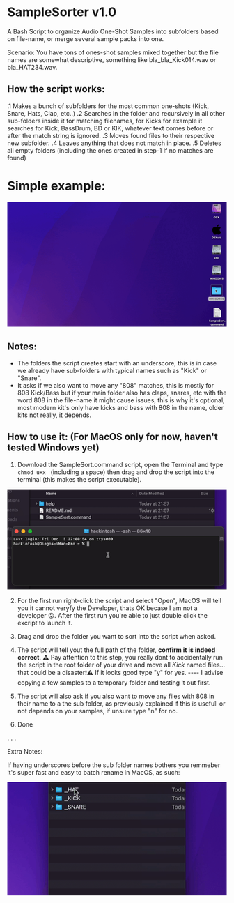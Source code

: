 # SampleSorter v1.0

A Bash Script to organize Audio One-Shot Samples into subfolders based on file-name, or merge several sample packs into one.

Scenario: 
You have tons of ones-shot samples mixed together but the file names are somewhat descriptive, something like bla_bla_Kick014.wav or bla_HAT234.wav.

## How the script works:
.1 Makes a bunch of subfolders for the most common one-shots (Kick, Snare, Hats, Clap, etc..)
.2 Searches in the folder and recursively in all other sub-folders inside it for matching filenames, for Kicks for example it searches for Kick, BassDrum, BD or KIK, whatever text comes before or after the match string is ignored.
.3 Moves found files to their respective new subfolder.
.4 Leaves anything that does not match in place.
.5 Deletes all empty folders (including the ones created in step-1 if no matches are found)

# Simple example:
![This is an image](/help/SampleSort_example.gif)



## Notes:
- The folders the script creates start with an underscore, this is in case we already have sub-folders with typical names such as "Kick" or "Snare".
- It asks if we also want to move any "808" matches, this is mostly for 808 Kick/Bass but if your main folder also has claps, snares, etc with the word 808 in the file-name it might cause issues, this is why it's optional, most modern kit's only have kicks and bass with 808 in the name, older kits not really, it depends.



## How to use it: (For MacOS only for now, haven't tested Windows yet)

1. Download the SampleSort.command script, open the Terminal and type `chmod u+x ` (including a space) then drag and drop the script into the terminal (this makes the script executable).

![This is an image](/help/Make_executable.gif)

2. For the first run right-click the script and select "Open", MacOS will tell you it cannot veryfy the Developer, thats OK becase I am not a developer 😜. After the first run you're able to just double click the excript to launch it.

3. Drag and drop the folder you want to sort into the script when asked.

4. The script will tell yout the full path of the folder, **confirm it is indeed correct**. ⚠ Pay attention to this step, you really dont to accidentally run the script in the root folder of your drive and move all *Kick* named files... that could be a disaster:heavy_exclamation_mark:⚠ If it looks good type "y" for yes. ---- I advise copying a few samples to a temporary folder and testing it out first.

5. The script will also ask if you also want to move any files with 808 in their name to a the sub folder, as previously explained if this is usefull or not depends on your samples, if unsure type "n" for no.

6. Done

.
.
.

Extra Notes:

If having underscores before the sub folder names bothers you remmeber it's super fast and easy to batch rename in MacOS, as such:

![This is an image](/help/Rename_folders.gif)
